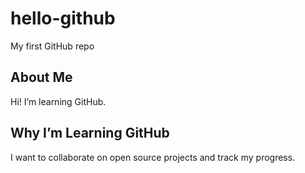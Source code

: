 # hello-github
My first GitHub repo

## About Me
Hi! I’m learning GitHub.

## Why I’m Learning GitHub
I want to collaborate on open source projects and track my progress.
